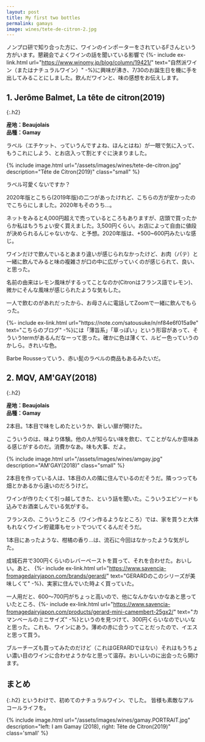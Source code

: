 ```yaml
---
layout: post
title: My first two bottles
permalink: gamays
image: wines/tete-de-citron-2.jpg
---
```


ノンプロ研で知り合った方に、ワインのインポーターをされているFさんという方がいます。懇親会でよくワインの話を聞いている影響で {%- include ex-link.html url="https://www.winomy.jp/blog/column/19421/" text="自然派ワイン（またはナチュラルワイン）" -%}に興味が沸き、7/30のお誕生日を機に手を出してみることにしました。飲んだワインと、味の感想をお伝えします。

## 1. Jerôme Balmet, La tête de citron(2019)
{:.h2}

**産地：Beaujolais**  
**品種：Gamay**

ラベル（エチケット、っていうんですよね、ほんとはね）が一眼で気に入って、もうこれにしよう、とお店入って割とすぐに決まりました。

{% include image.html url="/assets/images/wines/tete-de-citron.jpg" description="Tête de Citron(2019)" class="small" %}

ラベル可愛くないですか？

2020年版とこちら(2019年版)の二つがあったけれど、こちらの方が安かったのでこちらにしました。2020年もそのうち…。

ネットをみると4,000円超えで売っているところもありますが、店頭で買ったからか私はもうちょい安く買えました。3,500円くらい。お店によって自由に値段が決められるんじゃないかな、と予想。2020年版は、+500~600円みたいな感じ。

ワインだけで飲んでいるとあまり違いが感じられなかったけど、お肉（パテ）と一緒に飲んでみると味の複雑さが口の中に広がっていくのが感じられて、良い、と思った。

名前の由来はレモン風味がするってことなのか(Citronはフランス語でレモン)、微かにそんな風味が感じられたような気もした。

一人で飲むのがあれだったから、お母さんに電話してZoomで一緒に飲んでもらった。

<p>{%- include ex-link.html url="https://note.com/satousuke/n/nf84e6f015a9e" text="こちらのブログ" -%}には「薄旨系」「草っぽい」という形容があって、そういうtermがあるんだなーって思った。確かに色は薄くて、ルビー色っていうのかしら。きれいな色。</p>

Barbe Rousseっていう、赤い髭のラベルの商品もあるみたいだ。

## 2. MQV, AM'GAY(2018)
{:.h2}

**産地：Beaujolais**  
**品種：Gamay**

2本目。1本目で味をしめたというか、新しい扉が開けた。

こういうのは、味より体験。他の人が知らない味を飲む、てことがなんか意味ある感じがするのだ。消費かなあ。味も大事、だよ。

{% include image.html url="/assets/images/wines/amgay.jpg" description="AM'GAY(2018)" class="small" %}

2本目を作っている人は、1本目の人の隣に住んでいるのだそうだ。隣っつっても畑とかあるから遠いのだろうけど。

ワインが作りたくて引っ越してきた、という話を聞いた。こういうエピソードも込みでお酒楽しんでいる気がする。

フランスの、こういうところ（ワイン作るようなところ）では、家を買うと大体もれなくワイン貯蔵庫もセットでついてくるんだそうだ。

1本目にあったような、柑橘の香り…は、流石に今回はなかったような気がした。

成城石井で300円くらいのレバーペーストを買って、それを合わせた。おいしい。あと、 {%- include ex-link.html url="https://www.savencia-fromagedairyjapon.com/brands/gerard/" text="GERARDのこのシリーズが美味しくて" -%}、実家に住んでいた時よく買っていた。

一人用だと、600〜700円がちょっと高いので、他になんかないかなあと思っていたところ、{%- include ex-link.html url="https://www.savencia-fromagedairyjapon.com/products/gerard-mini-camembert-25gx2/" text="カマンベールのミニサイズ" -%}というのを見つけて、300円くらいなのでいいなと思った。これも、ワインにあう。薄めの赤に合うってことだったので、イエスと思って買う。

ブルーチーズも買ってみたのだけど（これはGERARDではない）それはもうちょい濃い目のワインに合わせようかなと思って温存。おいしいのに出会ったら開けます。

## まとめ
{:.h2}
というわけで、初めてのナチュラルワイン、でした。
皆様も素敵なアルコールライフを。

{% include image.html url="/assets/images/wines/gamay.PORTRAIT.jpg" description="left: I am Gamay (2018), right: Tête de Citron(2019)" class='small' %}
